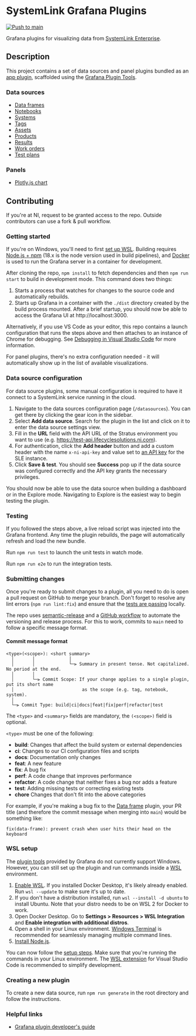 # SystemLink Grafana Plugins
[![Push to
main](https://github.com/ni/systemlink-grafana-plugins/actions/workflows/push.yml/badge.svg)](https://github.com/ni/systemlink-grafana-plugins/actions/workflows/push.yml)

Grafana plugins for visualizing data from [SystemLink
Enterprise](https://www.ni.com/docs/en-US/bundle/systemlink-enterprise/page/systemlink-enterprise.html).

## Description

This project contains a set of data sources and panel plugins bundled as an [app
plugin](https://grafana.com/docs/grafana/latest/administration/plugin-management/#app-plugins),
scaffolded using the [Grafana Plugin
Tools](https://grafana.github.io/plugin-tools/).

### Data sources

- [Data frames](src/datasources/data-frame/)
- [Notebooks](src/datasources/notebook/)
- [Systems](src/datasources/system/)
- [Tags](src/datasources/tag/)
- [Assets](src/datasources/asset/)
- [Products](src/datasources/products/)
- [Results](src/datasources/results/)
- [Work orders](src/datasources/work-orders/)
- [Test plans](src/datasources/test-plans/)

### Panels

- [Plotly.js chart](src/panels/plotly/)

## Contributing

If you're at NI, request to be granted access to the repo. Outside contributors
can use a fork & pull workflow.

### Getting started

If you're on Windows, you'll need to first [set up WSL](#wsl-setup). Building
requires [Node.js + npm](https://docs.npmjs.com/cli/v9/configuring-npm/install)
(18.x is the node version used in build pipelines), and
[Docker](https://docs.docker.com/engine/install/) is used to run the Grafana
server in a container for development.

After cloning the repo, `npm install` to fetch dependencies and then `npm run start` to build in development mode. This command does two things:

1. Starts a process that
   watches for changes to the source code and automatically rebuilds.
1. Starts up Grafana in a container with the `./dist` directory
   created by the build process mounted. After a brief startup, you should now
   be able to access the Grafana UI at http://localhost:3000.

Alternatively, if you use VS Code as your editor, this repo contains a launch
configuration that runs the steps above and then attaches to an instance of
Chrome for debugging. See [Debugging in Visual Studio
Code](https://code.visualstudio.com/docs/editor/debugging) for more information.

For panel plugins, there's no extra configuration needed - it will automatically
show up in the list of available visualizations.

### Data source configuration

For data source plugins, some manual configuration is required to have it
connect to a SystemLink service running in the cloud.

1. Navigate to the data sources configuration page (`/datasources`). You can get
   there by clicking the gear icon in the sidebar.
2. Select **Add data source**. Search for the plugin in the list and click on it
   to enter the data source settings view.
3. Fill in the **URL** field with the API URL of the Stratus environment you
   want to use (e.g. https://test-api.lifecyclesolutions.ni.com).
4. For authentication, click the **Add header** button and add a custom header
   with the name `x-ni-api-key` and value set to [an API
   key](https://ni-staging.zoominsoftware.io/docs/en-US/bundle/systemlink-enterprise/page/creating-an-api-key.html)
   for the SLE instance.
5. Click **Save & test**. You should see **Success** pop up if the data source
   was configured correctly and the API key grants the necessary privileges.

You should now be able to use the data source when building a dashboard or in
the Explore mode. Navigating to Explore is the easiest way to begin testing the
plugin.

### Testing

If you followed the steps above, a live reload script was injected into the
Grafana frontend. Any time the plugin rebuilds, the page will automatically
refresh and load the new bundle.

Run `npm run test` to launch the unit tests in watch mode.

Run `npm run e2e` to run the integration tests.

### Submitting changes

Once you're ready to submit changes to a plugin, all you need to do is open a
pull request on GitHub to merge your branch. Don't forget to resolve any lint
errors (`npm run lint:fix`) and ensure that the [tests are passing](#testing)
locally.

The repo uses
[semantic-release](https://semantic-release.gitbook.io/semantic-release/) and a
[GitHub workflow](.github/workflows/push.yml) to automate the versioning and
release process. For this to work, commits to `main` need to follow a specific
message format.

#### Commit message format

```
<type>(<scope>): <short summary>
  │       │             │
  │       │             └─⫸ Summary in present tense. Not capitalized. No period at the end.
  │       │
  │       └─⫸ Commit Scope: If your change applies to a single plugin, put its short name
  │                          as the scope (e.g. tag, notebook, system).
  │
  └─⫸ Commit Type: build|ci|docs|feat|fix|perf|refactor|test
```

The `<type>` and `<summary>` fields are mandatory, the `(<scope>)` field is
optional.

`<type>` must be one of the following:

- **build**: Changes that affect the build system or external dependencies
- **ci**: Changes to our CI configuration files and scripts
- **docs**: Documentation only changes
- **feat**: A new feature
- **fix**: A bug fix
- **perf**: A code change that improves performance
- **refactor**: A code change that neither fixes a bug nor adds a feature
- **test**: Adding missing tests or correcting existing tests
- **chore** Changes that don't fit into the above categories

For example, if you're making a bug fix to the [Data
frame](src/datasources/data-frame/) plugin, your PR title (and therefore the
commit message when merging into `main`) would be something like:

`fix(data-frame): prevent crash when user hits their head on the keyboard`

### WSL setup

The [plugin tools](https://grafana.github.io/plugin-tools/) provided by Grafana
do not currently support Windows. However, you can still set up the plugin and
run commands inside a [WSL](https://learn.microsoft.com/en-us/windows/wsl/)
environment.

1. [Enable WSL](https://learn.microsoft.com/en-us/windows/wsl/install). If you
   installed Docker Desktop, it's likely already enabled. Run `wsl --update` to
   make sure it's up to date.
2. If you don't have a distribution installed, run `wsl --install -d ubuntu` to
   install Ubuntu. Note that your distro needs to be on WSL 2 for Docker to
   work.
3. Open Docker Desktop. Go to **Settings > Resources > WSL Integration** and
   **Enable integration with additional distros**.
4. Open a shell in your Linux environment. [Windows
   Terminal](https://learn.microsoft.com/en-us/windows/terminal/install) is
   recommended for seamlessly managing multiple command lines.
5. [Install
   Node.js](https://learn.microsoft.com/en-us/windows/dev-environment/javascript/nodejs-on-wsl).

You can now follow the [setup steps](#getting-started). Make sure that you're
running the commands in your Linux environment. The [WSL
extension](https://learn.microsoft.com/en-us/windows/wsl/tutorials/wsl-vscode)
for Visual Studio Code is recommended to simplify development.

### Creating a new plugin

To create a new data source, run `npm run generate` in the root directory and
follow the instructions.

### Helpful links

- [Grafana plugin developer's
guide](https://grafana.com/docs/grafana/latest/developers/plugins/)

